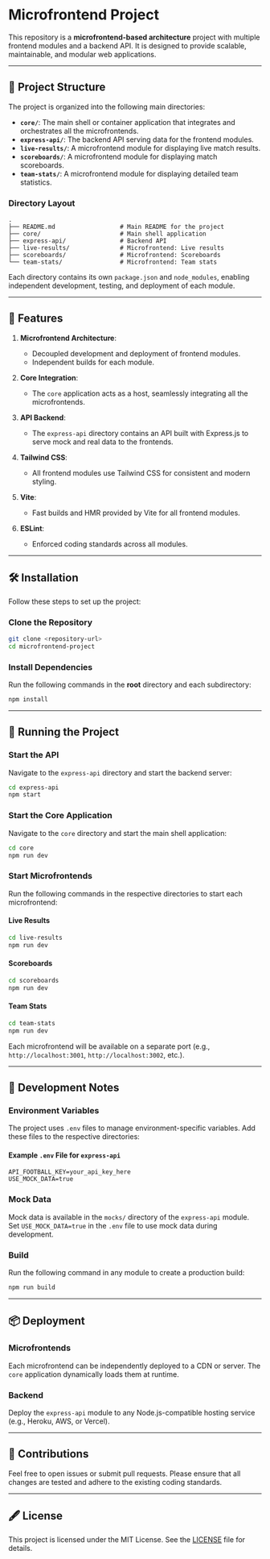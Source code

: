 # Microfrontend Project

This repository is a **microfrontend-based architecture** project with multiple frontend modules and a backend API. It is designed to provide scalable, maintainable, and modular web applications.

---

## 📂 Project Structure

The project is organized into the following main directories:

- **`core/`**: The main shell or container application that integrates and orchestrates all the microfrontends.
- **`express-api/`**: The backend API serving data for the frontend modules.
- **`live-results/`**: A microfrontend module for displaying live match results.
- **`scoreboards/`**: A microfrontend module for displaying match scoreboards.
- **`team-stats/`**: A microfrontend module for displaying detailed team statistics.

### Directory Layout

```
.
├── README.md                  # Main README for the project
├── core/                      # Main shell application
├── express-api/               # Backend API
├── live-results/              # Microfrontend: Live results
├── scoreboards/               # Microfrontend: Scoreboards
└── team-stats/                # Microfrontend: Team stats
```

Each directory contains its own `package.json` and `node_modules`, enabling independent development, testing, and deployment of each module.

---

## 🚀 Features

1. **Microfrontend Architecture**:
   - Decoupled development and deployment of frontend modules.
   - Independent builds for each module.

2. **Core Integration**:
   - The `core` application acts as a host, seamlessly integrating all the microfrontends.

3. **API Backend**:
   - The `express-api` directory contains an API built with Express.js to serve mock and real data to the frontends.

4. **Tailwind CSS**:
   - All frontend modules use Tailwind CSS for consistent and modern styling.

5. **Vite**:
   - Fast builds and HMR provided by Vite for all frontend modules.

6. **ESLint**:
   - Enforced coding standards across all modules.

---

## 🛠️ Installation

Follow these steps to set up the project:

### Clone the Repository

```bash
git clone <repository-url>
cd microfrontend-project
```

### Install Dependencies

Run the following commands in the **root** directory and each subdirectory:

```bash
npm install
```

---

## 🏃‍ Running the Project

### Start the API

Navigate to the `express-api` directory and start the backend server:

```bash
cd express-api
npm start
```

### Start the Core Application

Navigate to the `core` directory and start the main shell application:

```bash
cd core
npm run dev
```

### Start Microfrontends

Run the following commands in the respective directories to start each microfrontend:

#### Live Results

```bash
cd live-results
npm run dev
```

#### Scoreboards

```bash
cd scoreboards
npm run dev
```

#### Team Stats

```bash
cd team-stats
npm run dev
```

Each microfrontend will be available on a separate port (e.g., `http://localhost:3001`, `http://localhost:3002`, etc.).

---

## 🔧 Development Notes

### Environment Variables

The project uses `.env` files to manage environment-specific variables. Add these files to the respective directories:

#### Example `.env` File for `express-api`

```env
API_FOOTBALL_KEY=your_api_key_here
USE_MOCK_DATA=true
```

### Mock Data

Mock data is available in the `mocks/` directory of the `express-api` module. Set `USE_MOCK_DATA=true` in the `.env` file to use mock data during development.

### Build

Run the following command in any module to create a production build:

```bash
npm run build
```

---

## 📦 Deployment

### Microfrontends

Each microfrontend can be independently deployed to a CDN or server. The `core` application dynamically loads them at runtime.

### Backend

Deploy the `express-api` module to any Node.js-compatible hosting service (e.g., Heroku, AWS, or Vercel).

---

## 🌟 Contributions

Feel free to open issues or submit pull requests. Please ensure that all changes are tested and adhere to the existing coding standards.

---

## 🖋️ License

This project is licensed under the MIT License. See the [LICENSE](LICENSE) file for details.

